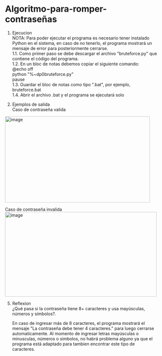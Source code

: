 # Algoritmo-para-romper-contraseñas
1. Ejecucion  
NOTA: Para poder ejecutar el programa es necesario tener instalado Python en el sistema, en caso de no tenerlo, el programa mostrará un mensaje de error para posteriormente cerrarse.  
1.1. Como primer paso se debe descargar el archivo "bruteforce.py" que contiene el código del programa.  
1.2. En un bloc de notas debemos copiar el siguiente comando:  
          @echo off  
          python "%~dp0bruteforce.py"  
          pause  
1.3. Guardar el bloc de notas como tipo ".bat", por ejemplo, bruteforce.bat  
1.4. Abrir el archivo .bat y el programa se ejecutará solo  

3. Ejemplos de salida  
Caso de contraseña valida
 <img width="476" height="283" alt="image" src="https://github.com/user-attachments/assets/e298f64d-07bc-4256-a889-8dd82686398e" />

  Caso de contraseña invalida  
  <img width="498" height="278" alt="image" src="https://github.com/user-attachments/assets/f352bfa2-f7e4-4bdd-8817-c884da4103e9" />  


5. Reflexion  
   ¿Qué pasa si la contraseña tiene 8+ caracteres y usa mayúsculas, números y símbolos?.  

   En caso de ingresar más de 8 caracteres, el programa mostrará el mensaje "La contraseña debe tener 4 caracteres." para luego cerrarse automaticamente. Al momento de ingresar letras mayúsculas o minusculas, números o simbolos, no habrá problema alguno ya que el programa está adaptado para tambien encontrar este tipo de caracteres.
